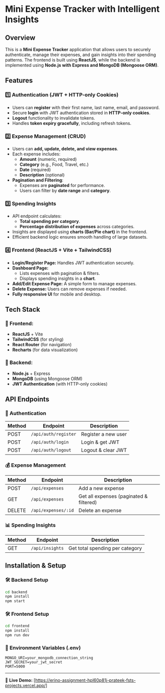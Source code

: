# Mini Expense Tracker with Intelligent Insights

## Overview
This is a **Mini Expense Tracker** application that allows users to securely authenticate, manage their expenses, and gain insights into their spending patterns. The frontend is built using **ReactJS**, while the backend is implemented using **Node.js with Express and MongoDB (Mongoose ORM)**.

## Features
### 1️⃣ Authentication (JWT + HTTP-only Cookies)
- Users can **register** with their first name, last name, email, and password.
- Secure **login** with JWT authentication stored in **HTTP-only cookies**.
- **Logout** functionality to invalidate tokens.
- Handles **token expiry gracefully**, including refresh tokens.

### 2️⃣ Expense Management (CRUD)
- Users can **add, update, delete, and view expenses**.
- Each expense includes:
  - **Amount** (numeric, required)
  - **Category** (e.g., Food, Travel, etc.)
  - **Date** (required)
  - **Description** (optional)
- **Pagination and Filtering**:
  - Expenses are **paginated** for performance.
  - Users can filter by **date range** and **category**.

### 3️⃣ Spending Insights
- API endpoint calculates:
  - **Total spending per category**.
  - **Percentage distribution of expenses** across categories.
- Insights are displayed using **charts (Bar/Pie chart)** in the frontend.
- Efficient backend logic ensures smooth handling of large datasets.

### 4️⃣ Frontend (ReactJS + Vite + TailwindCSS)
- **Login/Register Page:** Handles JWT authentication securely.
- **Dashboard Page:**
  - Lists expenses with pagination & filters.
  - Displays spending insights in a **chart**.
- **Add/Edit Expense Page:** A simple form to manage expenses.
- **Delete Expense:** Users can remove expenses if needed.
- **Fully responsive UI** for mobile and desktop.

## Tech Stack
### 🔹 Frontend:
- **ReactJS** + Vite
- **TailwindCSS** (for styling)
- **React Router** (for navigation)
- **Recharts** (for data visualization)

### 🔹 Backend:
- **Node.js** + Express
- **MongoDB** (using Mongoose ORM)
- **JWT Authentication** (with HTTP-only cookies)


## API Endpoints
### 🔐 Authentication
| Method | Endpoint            | Description         |
|--------|---------------------|---------------------|
| POST   | `/api/auth/register` | Register a new user |
| POST   | `/api/auth/login`    | Login & get JWT    |
| POST   | `/api/auth/logout`   | Logout & clear JWT |

### 💰 Expense Management
| Method | Endpoint          | Description             |
|--------|------------------|-------------------------|
| POST   | `/api/expenses`   | Add a new expense      |
| GET    | `/api/expenses`   | Get all expenses (paginated & filtered) |
| DELETE | `/api/expenses/:id` | Delete an expense     |

### 📊 Spending Insights
| Method | Endpoint           | Description                          |
|--------|-------------------|----------------------------------|
| GET    | `/api/insights`   | Get total spending per category |

## Installation & Setup
### 🛠 Backend Setup
```bash
cd backend
npm install
npm start
```

### 🛠 Frontend Setup
```bash
cd frontend
npm install
npm run dev
```

### 🔐 Environment Variables (.env)
```env
MONGO_URI=your_mongodb_connection_string
JWT_SECRET=your_jwt_secret
PORT=5000
```

---
🚀 **Live Demo:** [https://erino-assignment-hpl60p81j-prateek-fsts-projects.vercel.app/]  

